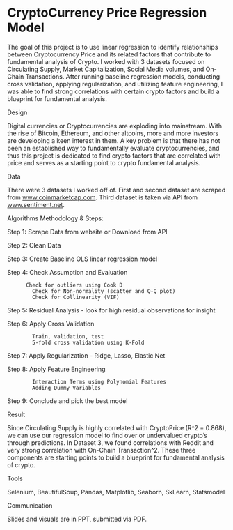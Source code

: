 # CryptoCurrency Price Regression Model

The goal of this project is to use linear regression to identify relationships between Cryptocurrency Price and its related factors that contribute to fundamental analysis of Crypto.  I worked with 3 datasets focused on Circulating Supply, Market Capitalization, Social Media volumes, and On-Chain Transactions. After running baseline regression models, conducting cross validation, applying regularization, and utilizing feature engineering, I was able to find strong correlations with certain crypto factors and build a blueprint for fundamental analysis.  

Design

Digital currencies or Cryptocurrencies are exploding into mainstream. With the rise of Bitcoin, Ethereum, and other altcoins, more and more investors are developing a keen interest in them. A key problem is that there has not been an established way to fundamentally evaluate  cryptocurrencies, and thus this project is dedicated to find crypto factors that are correlated with price and serves as a starting point to crypto fundamental analysis.

Data

There were 3 datasets I worked off of. First and second dataset are scraped from www.coinmarketcap.com. Third dataset is taken via API from www.sentiment.net.


Algorithms
Methodology & Steps:

Step 1: Scrape Data from website or Download from API
  
  Step 2: Clean Data
	
  Step 3: Create Baseline OLS linear regression model
	
  Step 4: Check Assumption and Evaluation
	        
          Check for outliers using Cook D
	        Check for Non-normality (scatter and Q-Q plot)
	        Check for Collinearity (VIF)
	
  Step 5: Residual Analysis - look for high residual observations for insight
	
  Step 6: Apply Cross Validation
  
	        Train, validation, test
	        5-fold cross validation using K-Fold
	
  Step 7: Apply Regularization - Ridge, Lasso, Elastic Net
	
  Step 8: Apply Feature Engineering
  
	        Interaction Terms using Polynomial Features
	        Adding Dummy Variables
	
  Step 9: Conclude and pick the best model
  
Result

Since Circulating Supply is highly correlated with CryptoPrice (R^2 = 0.868), we can use our regression model to find over or undervalued crypto’s through predictions. In Dataset 3, we found correlations with Reddit and very strong correlation with On-Chain Transaction^2. These three components are starting points to build a blueprint for fundamental analysis of crypto.

Tools

Selenium, BeautifulSoup, Pandas, Matplotlib, Seaborn, SkLearn, Statsmodel

Communication

Slides and visuals are in PPT, submitted via PDF.

